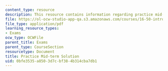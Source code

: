 ```yaml
---
content_type: resource
description: This resource contains information regarding practice mid-term solution.
file: https://ol-ocw-studio-app-qa.s3.amazonaws.com/courses/16-50-introduction-to-propulsion-systems-spring-2012/0bfe3535a8503d7cbf384b314cba7db1_MIT16_50S12_prac_sol.pdf
file_type: application/pdf
learning_resource_types:
- Exams
ocw_type: OCWFile
parent_title: Exams
parent_type: CourseSection
resourcetype: Document
title: Practice Mid-term Solution
uid: 0bfe3535-a850-3d7c-bf38-4b314cba7db1
---
```

